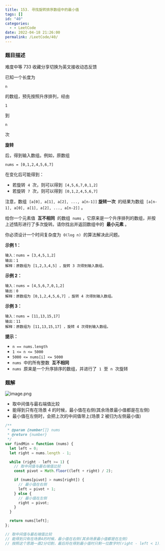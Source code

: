 ```yaml
---
title: 153. 寻找旋转排序数组中的最小值
tags: []
id: "40"
categories:
  - - LeetCode
date: 2022-04-18 21:26:00
permalink: /LeetCode/40/
---
```


### 题目描述

难度中等 733 收藏分享切换为英文接收动态反馈

已知一个长度为

```
n
```

的数组，预先按照升序排列，经由

```
1
```

到

```
n
```

次

**旋转**

后，得到输入数组。例如，原数组

```
nums = [0,1,2,4,5,6,7]
```

在变化后可能得到：

- 若旋转  `4`  次，则可以得到  `[4,5,6,7,0,1,2]`
- 若旋转  `7`  次，则可以得到  `[0,1,2,4,5,6,7]`

注意，数组  `[a[0], a[1], a[2], ..., a[n-1]]` **旋转一次**  的结果为数组  `[a[n-1], a[0], a[1], a[2], ..., a[n-2]]` 。

给你一个元素值  **互不相同**  的数组  `nums` ，它原来是一个升序排列的数组，并按上述情形进行了多次旋转。请你找出并返回数组中的  **最小元素** 。

你必须设计一个时间复杂度为  `O(log n)`  的算法解决此问题。

<!--more-->

**示例 1：**

```
输入：nums = [3,4,5,1,2]
输出：1
解释：原数组为 [1,2,3,4,5] ，旋转 3 次得到输入数组。

```

**示例 2：**

```
输入：nums = [4,5,6,7,0,1,2]
输出：0
解释：原数组为 [0,1,2,4,5,6,7] ，旋转 4 次得到输入数组。

```

**示例 3：**

```
输入：nums = [11,13,15,17]
输出：11
解释：原数组为 [11,13,15,17] ，旋转 4 次得到输入数组。

```

**提示：**

- `n == nums.length`
- `1 <= n <= 5000`
- `5000 <= nums[i] <= 5000`
- `nums`  中的所有整数  **互不相同**
- `nums`  原来是一个升序排序的数组，并进行了  `1`  至  `n`  次旋转

### 题解

![image.png](https://s2.loli.net/2022/04/18/1JR36uC5jYEapbG.png)

- 取中间值与最右端值比较
- 能得到只有在场景 4 的时候，最小值在右侧(其余场景最小值都是在左侧)
- 最小值在左侧时，会把上次的中间值带上(场景 2 被归为左侧最小值)

```jsx
/**
 * @param {number[]} nums
 * @return {number}
 */
var findMin = function (nums) {
  let left = 0;
  let right = nums.length - 1;

  while (right - left >= 1) {
    // 取中间值与最右端值比较
    const pivot = Math.floor((left + right) / 2);

    if (nums[pivot] > nums[right]) {
      // 最小值在右侧
      left = pivot + 1;
    } else {
      // 最小值在左侧
      right = pivot;
    }
  }

  return nums[left];
};

// 取中间值与最右端值比较
// 能得到只有在场景4的时候，最小值在右侧(其余场景最小值都是在左侧)
// 按照这个思路一直2分切割，最后将在得到最小值时只剩一位数字时(right - left < 1)最小值在num[left]
```
